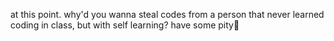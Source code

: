 at this point. why'd you wanna steal codes from a person that never learned coding in class, but with self learning?
have some pity🤌
